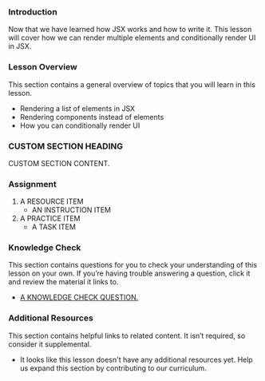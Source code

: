### Introduction

Now that we have learned how JSX works and how to write it. This lesson will cover how we can render multiple 
elements and conditionally render UI in JSX.  

### Lesson Overview  

This section contains a general overview of topics that you will learn in this lesson.

*  Rendering a list of elements in JSX  
*  Rendering components instead of elements  
*  How you can conditionally render UI

### CUSTOM SECTION HEADING

CUSTOM SECTION CONTENT.

### Assignment

<div class="lesson-content__panel" markdown="1">

1.  A RESOURCE ITEM
    *   AN INSTRUCTION ITEM
2. A PRACTICE ITEM
    * A TASK ITEM
</div>

### Knowledge Check

This section contains questions for you to check your understanding of this lesson on your own. If you’re having trouble answering a question, click it and review the material it links to.

*   <a class="knowledge-check-link" href="A KNOWLEDGE CHECK URL">A KNOWLEDGE CHECK QUESTION.</a>

### Additional Resources

This section contains helpful links to related content. It isn’t required, so consider it supplemental.

*   It looks like this lesson doesn't have any additional resources yet. Help us expand this section by contributing to our curriculum.
